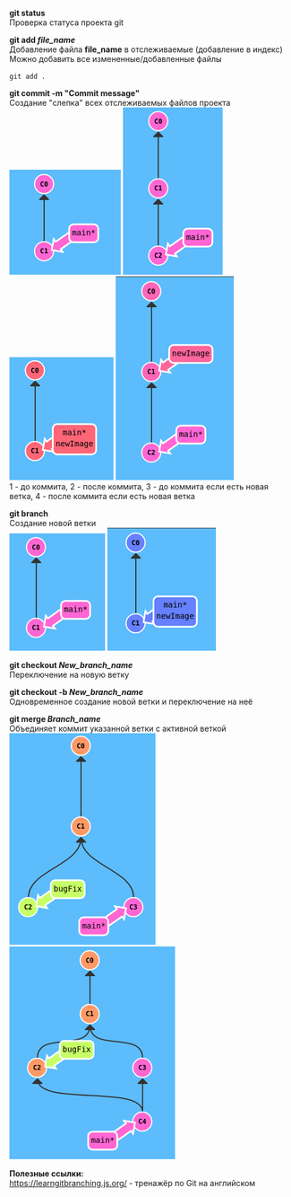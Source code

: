 **git status**  
Проверка статуса проекта git

**git add *file_name***  
Добавление файла **file_name** в отслеживаемые (добавление в индекс)
Можно добавить все измененные/добавленные файлы
```
git add .
```  

**git commit -m **"Commit message"****  
Создание "слепка" всех отслеживаемых файлов проекта  
![Commit_before](https://github.com/jeksifrost/python_interview_Q-A/blob/main/images/git/11_commit.png)
![Commit_after](https://github.com/jeksifrost/python_interview_Q-A/blob/main/images/git/12_commit.png)
![Commit_before_with_branch](https://github.com/jeksifrost/python_interview_Q-A/blob/main/images/git/13_commit.png)
![Commit_after_with_branch](https://github.com/jeksifrost/python_interview_Q-A/blob/main/images/git/14_commit.png)  
1 - до коммита, 2 - после коммита, 3 - до коммита если есть новая ветка, 4 - после коммита если есть новая ветка  

**git branch**  
Создание новой ветки  
![Commit_after_with_branch](https://github.com/jeksifrost/python_interview_Q-A/blob/main/images/git/21_branch.png)
![Commit_after_with_branch](https://github.com/jeksifrost/python_interview_Q-A/blob/main/images/git/22_branch.png)  

**git checkout *New_branch_name***  
Переключение на новую ветку  

**git checkout -b *New_branch_name***  
Одновременное создание новой ветки и переключение на неё  

**git merge *Branch_name***  
Объединяет коммит указанной ветки с активной веткой  
![Commit_after_with_branch](https://github.com/jeksifrost/python_interview_Q-A/blob/main/images/git/31_merge.png)
![Commit_after_with_branch](https://github.com/jeksifrost/python_interview_Q-A/blob/main/images/git/32_merge.png)  




**Полезные ссылки:**  
https://learngitbranching.js.org/ - тренажёр по Git на английском
